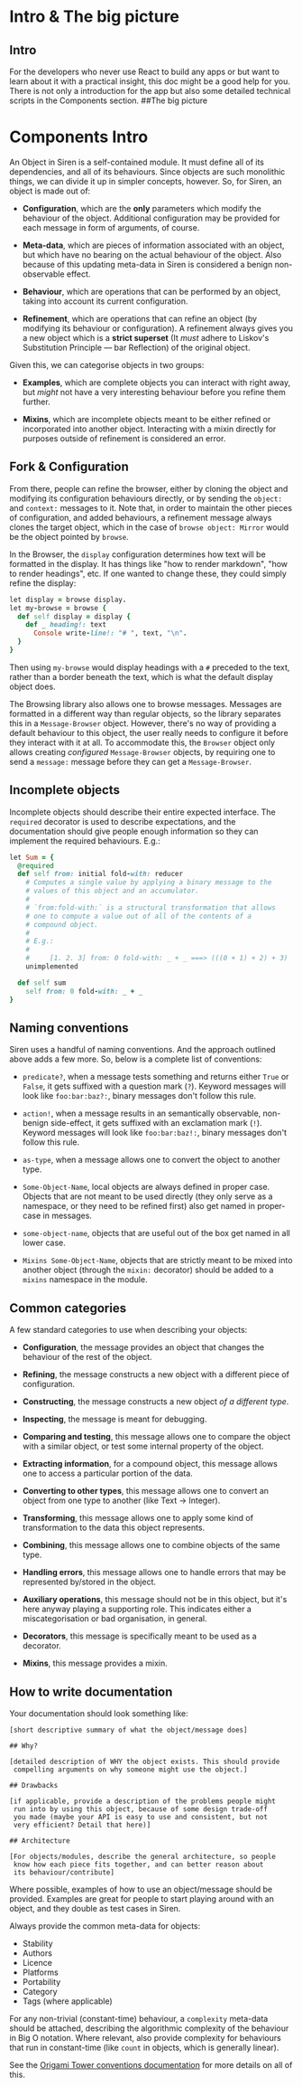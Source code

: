 

# Intro & The big picture
## Intro 
For the developers who never use React to build any apps or but want to learn about it with a practical insight, this doc might be a good help for you. There is not only a introduction for the app but also some detailed technical scripts in the Components section.
##The big picture



# Components Intro
An Object in Siren is a self-contained module. It must define all of its
dependencies, and all of its behaviours. Since objects are such
monolithic things, we can divide it up in simpler concepts, however. So,
for Siren, an object is made out of:

- **Configuration**, which are the **only** parameters which modify the
  behaviour of the object. Additional configuration may be provided for
  each message in form of arguments, of course.

- **Meta-data**, which are pieces of information associated with an
  object, but which have no bearing on the actual behaviour of the
  object. Also because of this updating meta-data in Siren is considered
  a benign non-observable effect.

- **Behaviour**, which are operations that can be performed by an
  object, taking into account its current configuration.

- **Refinement**, which are operations that can refine an object (by
  modifying its behaviour or configuration). A refinement always gives
  you a new object which is a **strict superset** (It *must* adhere to
  Liskov's Substitution Principle  — bar Reflection) of the original
  object.

Given this, we can categorise objects in two groups:

- **Examples**, which are complete objects you can interact with right
  away, but *might* not have a very interesting behaviour before you
  refine them further.

- **Mixins**, which are incomplete objects meant to be either refined or
  incorporated into another object. Interacting with a mixin directly
  for purposes outside of refinement is considered an error.


## Fork & Configuration



From there, people can refine the browser, either by cloning the object
and modifying its configuration behaviours directly, or by sending the
`object:` and `context:` messages to it. Note that, in order to maintain
the other pieces of configuration, and added behaviours, a refinement
message always clones the target object, which in the case of `browse
object: Mirror` would be the object pointed by `browse`.

In the Browser, the `display` configuration determines how text will be
formatted in the display. It has things like "how to render markdown",
"how to render headings", etc. If one wanted to change these, they could
simply refine the display:

```ruby
let display = browse display.
let my-browse = browse {
  def self display = display {
    def _ heading!: text
      Console write-line!: "# ", text, "\n".
  }
}
```

Then using `my-browse` would display headings with a `#` preceded to the
text, rather than a border beneath the text, which is what the default
display object does.

The Browsing library also allows one to browse messages. Messages are
formatted in a different way than regular objects, so the library
separates this in a `Message-Browser` object. However, there's no way of
providing a default behaviour to this object, the user really needs to
configure it before they interact with it at all. To accommodate this,
the `Browser` object only allows creating *configured* `Message-Browser`
objects, by requiring one to send a `message:` message before they can
get a `Message-Browser`.


## Incomplete objects

Incomplete objects should describe their entire expected interface. The
`required` decorator is used to describe expectations, and the
documentation should give people enough information so they can
implement the required behaviours. E.g.:

```ruby
let Sum = {
  @required
  def self from: initial fold-with: reducer
    # Computes a single value by applying a binary message to the
    # values of this object and an accumulator.
    #
    # `from:fold-with:` is a structural transformation that allows
    # one to compute a value out of all of the contents of a
    # compound object.
    #
    # E.g.:
    #
    #     [1. 2. 3] from: 0 fold-with: _ + _ ===> (((0 + 1) + 2) + 3)
    unimplemented

  def self sum
    self from: 0 fold-with: _ + _
}
```


## Naming conventions

Siren uses a handful of naming conventions. And the approach outlined
above adds a few more. So, below is a complete list of conventions:

- `predicate?`, when a message tests something and returns either `True`
  or `False`, it gets suffixed with a question mark (`?`). Keyword
  messages will look like `foo:bar:baz?:`, binary messages don't follow
  this rule.

- `action!`, when a message results in an semantically observable,
  non-benign side-effect, it gets suffixed with an exclamation mark
  (`!`). Keyword messages will look like `foo:bar:baz!:`, binary
  messages don't follow this rule.

- `as-type`, when a message allows one to convert the object to another
  type.

- `Some-Object-Name`, local objects are always defined in proper
  case. Objects that are not meant to be used directly (they only serve
  as a namespace, or they need to be refined first) also get named in
  proper-case in messages.

- `some-object-name`, objects that are useful out of the box get named
  in all lower case.

- `Mixins Some-Object-Name`, objects that are strictly meant to be mixed
  into another object (through the `mixin:` decorator) should be added
  to a `mixins` namespace in the module.


## Common categories

A few standard categories to use when describing your objects:

- **Configuration**, the message provides an object that changes the
  behaviour of the rest of the object.

- **Refining**, the message constructs a new object with a different
  piece of configuration.

- **Constructing**, the message constructs a new object *of a different
  type*.

- **Inspecting**, the message is meant for debugging.

- **Comparing and testing**, this message allows one to compare the
  object with a similar object, or test some internal property of the
  object.

- **Extracting information**, for a compound object, this message allows
  one to access a particular portion of the data.

- **Converting to other types**, this message allows one to convert an object from one
  type to another (like Text → Integer).

- **Transforming**, this message allows one to apply some kind of
  transformation to the data this object represents.

- **Combining**, this message allows one to combine objects of the same
  type.

- **Handling errors**, this message allows one to handle errors that may
  be represented by/stored in the object.

- **Auxiliary operations**, this message should not be in this object,
  but it's here anyway playing a supporting role. This indicates either
  a miscategorisation or bad organisation, in general.

- **Decorators**, this message is specifically meant to be used as a
  decorator.

- **Mixins**, this message provides a mixin.


## How to write documentation

Your documentation should look something like:

```text
[short descriptive summary of what the object/message does]

## Why?

[detailed description of WHY the object exists. This should provide
 compelling arguments on why someone might use the object.]

## Drawbacks

[if applicable, provide a description of the problems people might
 run into by using this object, because of some design trade-off
 you made (maybe your API is easy to use and consistent, but not
 very efficient? Detail that here)]

## Architecture

[For objects/modules, describe the general architecture, so people
 know how each piece fits together, and can better reason about
 its behaviour/contribute]
```

Where possible, examples of how to use an object/message should
be provided. Examples are great for people to start playing around
with an object, and they double as test cases in Siren.

Always provide the common meta-data for objects:

- Stability
- Authors
- Licence
- Platforms
- Portability
- Category
- Tags (where applicable)

For any non-trivial (constant-time) behaviour, a `complexity` meta-data
should be attached, describing the algorithmic complexity of the
behaviour in Big O notation. Where relevant, also provide complexity for
behaviours that run in constant-time (like `count` in objects, which
is generally linear).

See the
[Origami Tower conventions documentation](https://github.com/origamitower/conventions/blob/master/general/how-do-i-open-source-a-new-project.md)
for more details on all of this.


<!--
Local Variables:
ispell-local-dictionary: "british"
fill-column: 72
End:
-->
